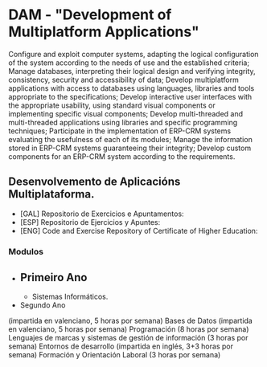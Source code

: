 # DAM  - __"Development of Multiplatform Applications"__

Configure and exploit computer systems, adapting the logical configuration of the system according to the needs of use and the established criteria; Manage databases, interpreting their logical design and verifying integrity, consistency, security and accessibility of data; Develop multiplatform applications with access to databases using languages, libraries and tools appropriate to the specifications; Develop interactive user interfaces with the appropriate usability, using standard visual components or implementing specific visual components; Develop multi-threaded and multi-threaded applications using libraries and specific programming techniques; Participate in the implementation of ERP-CRM systems evaluating the usefulness of each of its modules; Manage the information stored in ERP-CRM systems guaranteeing their integrity; Develop custom components for an ERP-CRM system according to the requirements.

## Desenvolvemento de Aplicacións Multiplataforma.

* [GAL] Repositorio de Exercicios e Apuntamentos:
* [ESP] Repositorio de Ejercicios y Apuntes:
* [ENG] Code and Exercise Repository of Certificate of Higher Education:

### Modulos

- Primeiro Ano
  - 
  - Sistemas Informáticos.
- Segundo Ano


 (impartida en valenciano, 5 horas por semana)
Bases de Datos (impartida en valenciano, 5 horas por semana)
Programación (8 horas por semana)
Lenguajes de marcas y sistemas de gestión de información (3 horas por semana)
Entornos de desarrollo (impartida en inglés, 3+3 horas por semana)
Formación y Orientación Laboral (3 horas por semana)